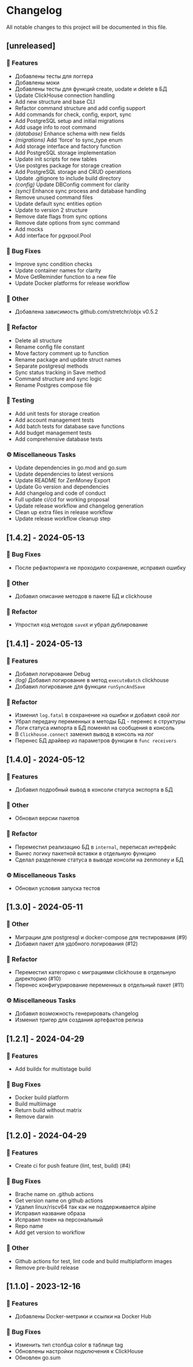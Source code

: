 # Changelog

All notable changes to this project will be documented in this file.

## [unreleased]

### 🚀 Features

- Добавлены тесты для логгера
- Добавлены моки
- Добавлены тесты для функций create, uodate и delete в БД
- Update ClickHouse connection handling
- Add new structure and base CLI
- Refactor command structure and add config support
- Add commands for check, config, export, sync
- Add PostgreSQL setup and initial migrations
- Add usage info to root command
- *(database)* Enhance schema with new fields
- *(migrations)* Add 'force' to sync_type enum
- Add storage interface and factory function
- Add PostgreSQL storage implementation
- Update init scripts for new tables
- Use postgres package for storage creation
- Add PostgreSQL storage and CRUD operations
- Update .gitignore to include build directory
- *(config)* Update DBConfig comment for clarity
- *(sync)* Enhance sync process and database handling
- Remove unused command files
- Update default sync entities option
- Update to version 2 structure
- Remove date flags from sync options
- Remove date options from sync command
- Add mocks
- Add interface for pgxpool.Pool

### 🐛 Bug Fixes

- Improve sync condition checks
- Update container names for clarity
- Move GetReminder function to a new file
- Update Docker platforms for release workflow

### 💼 Other

- Добавлена зависимость github.com/stretchr/objx v0.5.2

### 🚜 Refactor

- Delete all structure
- Rename config file constant
- Move factory comment up to function
- Rename package and update struct names
- Separate postgresql methods
- Sync status tracking in Save method
- Command structure and sync logic
- Rename Postgres compose file

### 🧪 Testing

- Add unit tests for storage creation
- Add account management tests
- Add batch tests for database save functions
- Add budget management tests
- Add comprehensive database tests

### ⚙️ Miscellaneous Tasks

- Update dependencies in go.mod and go.sum
- Update dependencies to latest versions
- Update README for ZenMoney Export
- Update Go version and dependencies
- Add changelog and code of conduct
- Full update ci/cd for working proposal
- Update release workflow and changelog generation
- Clean up extra files in release workflow
- Update release workflow cleanup step

## [1.4.2] - 2024-05-13

### 🐛 Bug Fixes

- После рефакторинга не проходило сохранение, исправил ошибку

### 💼 Other

- Добавил описание методов в пакете БД и clickhouse

### 🚜 Refactor

- Упростил код методов `saveX` и убрал дублирование

## [1.4.1] - 2024-05-13

### 🚀 Features

- Добавил логирование Debug
- *(log)* Добавил логирование в метод `executeBatch` clickhouse
- Добавил логирование для функции `runSyncAndSave`

### 🚜 Refactor

- Изменил `log.fatal` в сохранение на ошибки и добавил свой лог
- Убрал передачу переменных в методы БД - перенес в структуры
- Логи статуса импорта в БД поменял на сообщения в консоль
- В `Clickhouse.connect` заменил вывод в консоль на лог
- Перенес БД драйвер из параметров функции в `func receivers`

## [1.4.0] - 2024-05-12

### 🚀 Features

- Добавил подробный вывод в консоли статуса экспорта в БД

### 💼 Other

- Обновил версии пакетов

### 🚜 Refactor

- Переместил реализацию БД в `internal`, переписал интерфейс
- Вынес логику пакетной вставки в отдельную функцию
- Сделал разделение статуса в выводе консоли на zenmoney и БД

### ⚙️ Miscellaneous Tasks

- Обновил условия запуска тестов

## [1.3.0] - 2024-05-11

### 💼 Other

- Миграции для postgresql и docker-compose для тестирования (#9)
- Добавил пакет для удобного логирования (#12)

### 🚜 Refactor

- Переместил категорию с миграциями clickhouse в отдельную директорию (#10)
- Перенес конфигурирование переменных в отдельный пакет (#11)

### ⚙️ Miscellaneous Tasks

- Добавил возможность генерировать changelog
- Изменил тригер для создания артефактов релиза

## [1.2.1] - 2024-04-29

### 🚀 Features

- Add buildx for multistage build

### 🐛 Bug Fixes

- Docker build platform
- Build multiimage
- Return build without matrix
- Remove darwin

## [1.2.0] - 2024-04-29

### 🚀 Features

- Create ci for push feature (lint, test, build) (#4)

### 🐛 Bug Fixes

- Brache name on .github actions
- Get version name on github actions
- Удалил linux/riscv64 так как не поддерживается alpine
- Исправил название образа
- Исправил токен на персональный
- Repo name
- Add get version to workflow

### 💼 Other

- Github actions for test, lint code and build multiplatform images
- Remove pre-build release

## [1.1.0] - 2023-12-16

### 🚀 Features

- Добавлены Docker-метрики и ссылки на Docker Hub

### 🐛 Bug Fixes

- Изменить тип столбца color в таблице tag
- Обновлены настройки подключения к ClickHouse
- Обновлен go.sum

<!-- generated by git-cliff -->
